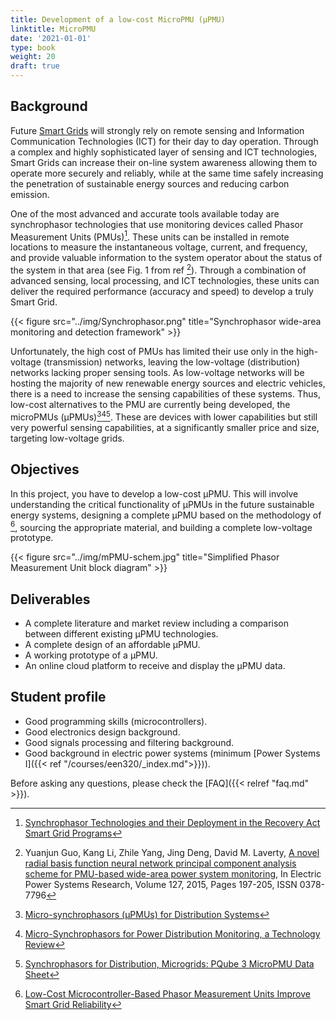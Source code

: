 ```yaml
---
title: Development of a low-cost MicroPMU (µPMU)
linktitle: MicroPMU
date: '2021-01-01'
type: book
weight: 20
draft: true
---
```


## Background

Future [Smart Grids](https://en.wikipedia.org/wiki/Smart_grid) will strongly rely on remote sensing and Information Communication Technologies (ICT) for their day to day operation. Through a complex and highly sophisticated layer of sensing and ICT technologies, Smart Grids can increase their on-line system awareness allowing them to operate more securely and reliably, while at the same time safely increasing the penetration of sustainable energy sources and reducing carbon emission.

One of the most advanced and accurate tools available today are synchrophasor technologies that use monitoring devices called Phasor Measurement Units (PMUs)[^PMU1]. These units can be installed in remote locations to measure the instantaneous voltage, current, and frequency, and provide valuable information to the system operator about the status of the system in that area (see Fig. 1 from ref [^PMU5]). Through a combination of advanced sensing, local processing, and ICT technologies, these units can deliver the required performance (accuracy and speed) to develop a truly Smart Grid.

{{< figure src="../img/Synchrophasor.png" title="Synchrophasor wide-area monitoring and detection framework" >}}

Unfortunately, the high cost of PMUs has limited their use only in the high-voltage (transmission) networks, leaving the low-voltage (distribution) networks lacking proper sensing tools. As low-voltage networks will be hosting the majority of new renewable energy sources and electric vehicles, there is a need to increase the sensing capabilities of these systems. Thus, low-cost alternatives to the PMU are currently being developed, the microPMUs (µPMUs)[^PMU2][^PMU3][^PMU4]. These are devices with lower capabilities but still very powerful sensing capabilities, at a significantly smaller price and size, targeting low-voltage grids.

## Objectives

In this project, you have to develop a low-cost µPMU. This will involve understanding the critical functionality of µPMUs in the future sustainable energy systems, designing a complete µPMU based on the methodology of [^Digikey], sourcing the appropriate material, and building a complete low-voltage prototype.

{{< figure src="../img/mPMU-schem.jpg" title="Simplified Phasor Measurement Unit block diagram" >}}

## Deliverables

- A complete literature and market review including a comparison between different existing µPMU technologies.
- A complete design of an affordable µPMU.
- A working prototype of a µPMU.
- An online cloud platform to receive and display the µPMU data.

## Student profile

- Good programming skills (microcontrollers).
- Good electronics design background.
- Good signals processing and filtering background.
- Good background in electric power systems (minimum [Power Systems I]({{< ref "/courses/een320/_index.md">}})).

[^PMU1]: [Synchrophasor Technologies and their Deployment in the Recovery Act Smart Grid Programs](https://www.smartgrid.gov/files/Synchrophasor_Report_08_09_2013_DOE_2_version_0.pdf)
[^PMU2]: [Micro-synchrophasors (µPMUs) for Distribution Systems](http://www.arpae-summit.com/paperclip/exhibitor_docs/15AE/CIEE-UC_Berkeley_Power_Standards_Lab_419.pdf)
[^PMU3]: [Micro-Synchrophasors for Power Distribution Monitoring, a Technology Review](https://arxiv.org/ftp/arxiv/papers/1605/1605.02813.pdf)
[^PMU4]: [Synchrophasors for Distribution, Microgrids: PQube 3 MicroPMU Data Sheet](http://www.powersensorsltd.com/Download/MicroPMU%20Data%20Sheet%20Rev1_3.pdf)
[^PMU5]: Yuanjun Guo, Kang Li, Zhile Yang, Jing Deng, David M. Laverty, [A novel radial basis function neural network principal component analysis scheme for PMU-based wide-area power system monitoring](https://doi.org/10.1016/j.epsr.2015.06.002), In Electric Power Systems Research, Volume 127, 2015, Pages 197-205, ISSN 0378-7796
[^Digikey]: [Low-Cost Microcontroller-Based Phasor Measurement Units Improve Smart Grid Reliability](https://www.digikey.com/en/articles/techzone/2014/jan/low-cost-microcontroller-based-phasor-measurement-units-improve-smart-grid-reliability)

Before asking any questions, please check the [FAQ]({{< relref "faq.md" >}}).
